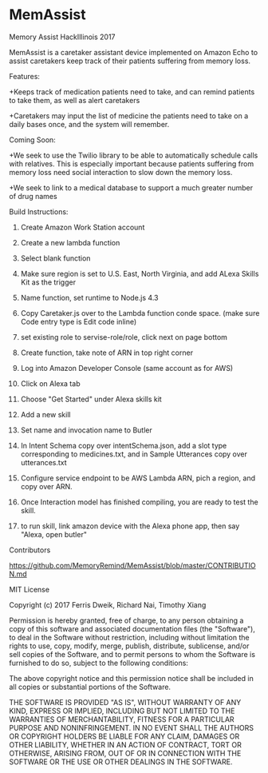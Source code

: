 # MemAssist
Memory Assist HackIllinois 2017

MemAssist is a caretaker assistant device implemented on Amazon Echo to assist caretakers keep track of their patients suffering from memory loss.

Features:

+Keeps track of medication patients need to take, and can remind patients to take them, as well as alert caretakers

+Caretakers may input the list of medicine the patients need to take on a daily bases once, and the system will remember.

Coming Soon:

+We seek to use the Twilio library to be able to automatically schedule calls with relatives. This is especially important because patients suffering from memory loss need social interaction to slow down the memory loss.

+We seek to link to a medical database to support a much greater number of drug names



Build Instructions:

1) Create Amazon Work Station account

2) Create a new lambda function

3) Select blank function

4) Make sure region is set to U.S. East, North Virginia, and add ALexa Skills Kit as the trigger

5) Name function, set runtime to Node.js 4.3

6) Copy Caretaker.js over to the Lambda function conde space. (make sure Code entry type is Edit code inline)

7) set existing role to servise-role/role, click next on page bottom

8) Create function, take note of ARN in top right corner

9) Log into Amazon Developer Console (same account as for AWS)

10) Click on Alexa tab

11) Choose "Get Started" under Alexa skills kit

12) Add a new skill

13) Set name and invocation name to Butler
 
14) In Intent Schema copy over intentSchema.json, add a slot type corresponding to medicines.txt, and in Sample Utterances copy over utterances.txt

15) Configure service endpoint to be AWS Lambda ARN, pich a region, and copy over ARN.

16) Once Interaction model has finished compiling, you are ready to test the skill.

17) to run skill, link amazon device with the Alexa phone app, then say "Alexa, open butler"



Contributors

https://github.com/MemoryRemind/MemAssist/blob/master/CONTRIBUTION.md



MIT License

Copyright (c) 2017 Ferris Dweik, Richard Nai, Timothy Xiang

Permission is hereby granted, free of charge, to any person obtaining a copy
of this software and associated documentation files (the "Software"), to deal
in the Software without restriction, including without limitation the rights
to use, copy, modify, merge, publish, distribute, sublicense, and/or sell
copies of the Software, and to permit persons to whom the Software is
furnished to do so, subject to the following conditions:

The above copyright notice and this permission notice shall be included in all
copies or substantial portions of the Software.

THE SOFTWARE IS PROVIDED "AS IS", WITHOUT WARRANTY OF ANY KIND, EXPRESS OR
IMPLIED, INCLUDING BUT NOT LIMITED TO THE WARRANTIES OF MERCHANTABILITY,
FITNESS FOR A PARTICULAR PURPOSE AND NONINFRINGEMENT. IN NO EVENT SHALL THE
AUTHORS OR COPYRIGHT HOLDERS BE LIABLE FOR ANY CLAIM, DAMAGES OR OTHER
LIABILITY, WHETHER IN AN ACTION OF CONTRACT, TORT OR OTHERWISE, ARISING FROM,
OUT OF OR IN CONNECTION WITH THE SOFTWARE OR THE USE OR OTHER DEALINGS IN THE
SOFTWARE.
